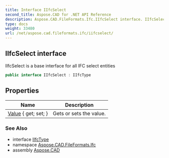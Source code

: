 ```yaml
---
title: Interface IIfcSelect
second_title: Aspose.CAD for .NET API Reference
description: Aspose.CAD.FileFormats.Ifc.IIfcSelect interface. IIfcSelect is a base interface for all IFC select entities
type: docs
weight: 33480
url: /net/aspose.cad.fileformats.ifc/iifcselect/
---
```

## IIfcSelect interface

IIfcSelect is a base interface for all IFC select entities

```csharp
public interface IIfcSelect : IIfcType
```

## Properties

| Name | Description |
| --- | --- |
| [Value](../../aspose.cad.fileformats.ifc/iifcselect/value/) { get; set; } | Gets or sets the value. |

### See Also

* interface [IIfcType](../iifctype/)
* namespace [Aspose.CAD.FileFormats.Ifc](../../aspose.cad.fileformats.ifc/)
* assembly [Aspose.CAD](../../)


